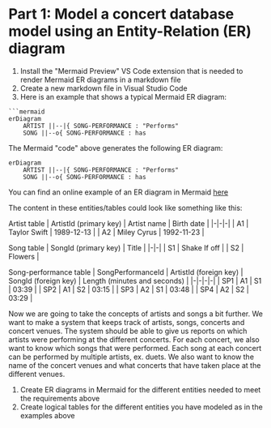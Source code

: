 # Part 1: Model a concert database model using an Entity-Relation (ER) diagram

1. Install the "Mermaid Preview" VS Code extension that is needed to render Mermaid ER diagrams in a markdown file
2. Create a new markdown file in Visual Studio Code
3. Here is an example that shows a typical Mermaid ER diagram:

```Code
```mermaid
erDiagram
    ARTIST ||--|{ SONG-PERFORMANCE : "Performs"
    SONG ||--o{ SONG-PERFORMANCE : has
```

The Mermaid "code" above generates the following ER diagram:

```mermaid
erDiagram
    ARTIST ||--|{ SONG-PERFORMANCE : "Performs"
    SONG ||--o{ SONG-PERFORMANCE : has
```

You can find an online example of an ER diagram in Mermaid [here](https://mermaid.live/edit#pako:eNp10d1qwyAUB_BXkXPd9AFyV6KMwLoMkxYK3jg9W2VJLM4URsy7zyyRrR3zzsPv_I8fIyirEXJAR418c7ITPYmrONRNtWecTGG7DSOh7LE8Mn7KdpRyVtckJ2f5cWdDyDI7korTuMnJpZUK_zHl07EqCxaVgNbIlxbJq3UCFv1n2l2yQ4XmmrJT1ozCD1L2im4lS-03yMqG7aMyvWoHnaKeeUUPRZMVu4Y9VPyUWtb6d2rvpelv_c35UrIA6zQ61HGGANhAh66TRsfHHuduAf6MHQqYqZbufb79FJ0cvK0_ewW5dwNuYLho6XH9nqU4fQEQvIY9)

The content in these entities/tables could look like something like this:

Artist table
| ArtistId (primary key) | Artist name | Birth date |
|-|-|-|
| A1 | Taylor Swift | 1989-12-13 |
| A2 | Miley Cyrus | 1992-11-23 |

Song table
| SongId (primary key) | Title |
|-|-|
| S1 | Shake If off |
| S2 | Flowers |

Song-performance table
| SongPerformanceId | ArtistId (foreign key) | SongId (foreign key) | Length (minutes and seconds) |
|-|-|-|-|
| SP1 | A1 | S1 | 03:39 |
| SP2 | A1 | S2 | 03:15 |
| SP3 | A2 | S1 | 03:48 |
| SP4 | A2 | S2 | 03:29 |

Now we are going to take the concepts of artists and songs a bit further.
We want to make a system that keeps track of artists, songs, concerts and concert venues.
The system should be able to give us reports on which artists were performing at the different concerts.
For each concert, we also want to know which songs that were performed.
Each song at each concert can be performed by multiple artists, ex. duets.
We also want to know the name of the concert venues and what concerts that have taken place at the different venues.

1. Create ER diagrams in Mermaid for the different entities needed to meet the requirements above
2. Create logical tables for the different entities you have modeled as in the examples above